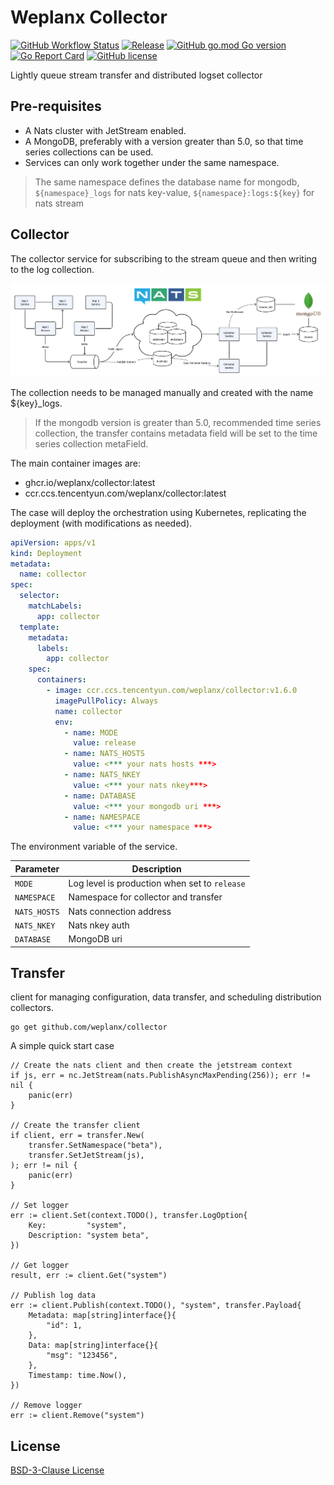 # Weplanx Collector

[![GitHub Workflow Status](https://img.shields.io/github/actions/workflow/status/weplanx/collector/release.yml?label=release&style=flat-square)](https://github.com/weplanx/collector/actions/workflows/release.yml)
[![Release](https://img.shields.io/github/v/release/weplanx/collector.svg?style=flat-square&include_prereleases)](https://github.com/weplanx/collector/releases)
[![GitHub go.mod Go version](https://img.shields.io/github/go-mod/go-version/weplanx/collector?style=flat-square)](https://github.com/weplanx/collector)
[![Go Report Card](https://goreportcard.com/badge/github.com/weplanx/collector?style=flat-square)](https://goreportcard.com/report/github.com/weplanx/collector)
[![GitHub license](https://img.shields.io/github/license/weplanx/collector?style=flat-square)](https://raw.githubusercontent.com/weplanx/collector/main/LICENSE)

Lightly queue stream transfer and distributed logset collector

## Pre-requisites

- A Nats cluster with JetStream enabled.
- A MongoDB, preferably with a version greater than 5.0, so that time series collections can be used.
- Services can only work together under the same namespace.

> The same namespace defines the database name for mongodb, `${namespace}_logs` for nats
> key-value, `${namespace}:logs:${key}` for nats stream

## Collector

The collector service for subscribing to the stream queue and then writing to the log collection.

![logic.png](logic.png)

The collection needs to be managed manually and created with the name ${key}_logs.

> If the mongodb version is greater than 5.0, recommended time series collection, the transfer contains metadata field
> will be set to the time series collection metaField.

The main container images are:

- ghcr.io/weplanx/collector:latest
- ccr.ccs.tencentyun.com/weplanx/collector:latest

The case will deploy the orchestration using Kubernetes, replicating the deployment (with modifications as needed).

```yaml
apiVersion: apps/v1
kind: Deployment
metadata:
  name: collector
spec:
  selector:
    matchLabels:
      app: collector
  template:
    metadata:
      labels:
        app: collector
    spec:
      containers:
        - image: ccr.ccs.tencentyun.com/weplanx/collector:v1.6.0
          imagePullPolicy: Always
          name: collector
          env:
            - name: MODE
              value: release
            - name: NATS_HOSTS
              value: <*** your nats hosts ***>
            - name: NATS_NKEY
              value: <*** your nats nkey***>
            - name: DATABASE
              value: <*** your mongodb uri ***>
            - name: NAMESPACE
              value: <*** your namespace ***>
```

The environment variable of the service.

| Parameter    | Description                                   |
|--------------|-----------------------------------------------|
| `MODE`       | Log level is production when set to `release` |
| `NAMESPACE`  | Namespace for collector and transfer          |
| `NATS_HOSTS` | Nats connection address                       |
| `NATS_NKEY`  | Nats nkey auth                                |
| `DATABASE`   | MongoDB uri                                   |

## Transfer

client for managing configuration, data transfer, and scheduling distribution collectors.

```shell
go get github.com/weplanx/collector
```

A simple quick start case

```golang
// Create the nats client and then create the jetstream context
if js, err = nc.JetStream(nats.PublishAsyncMaxPending(256)); err != nil {
	panic(err)
}

// Create the transfer client
if client, err = transfer.New(
	transfer.SetNamespace("beta"),
	transfer.SetJetStream(js),
); err != nil {
	panic(err)
}

// Set logger
err := client.Set(context.TODO(), transfer.LogOption{
	Key:         "system",
	Description: "system beta",
})

// Get logger
result, err := client.Get("system")

// Publish log data
err := client.Publish(context.TODO(), "system", transfer.Payload{
	Metadata: map[string]interface{}{
		"id": 1,
	},
	Data: map[string]interface{}{
		"msg": "123456",
	},
	Timestamp: time.Now(),
})

// Remove logger
err := client.Remove("system")
```

## License

[BSD-3-Clause License](https://github.com/weplanx/collector/blob/main/LICENSE)
